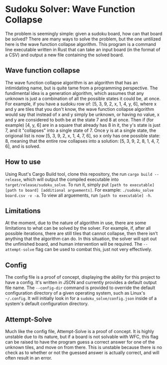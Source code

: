 # Sudoku Solver: Wave Function Collapse
The problem is seemingly simple: given a sudoku board, how can that board be solved? There are 
many ways to solve the problem, but the one untilized here is the wave function collapse algorithm. This program
is a command line executable written in Rust that can take an input board (in the format of a CSV) and output a new file containing the solved board.

## Wave function collapse
The wave function collapse algorithm is an algorithm that has an intimidating name, but is quite tame from a programming perspective.
The fundimental idea is a generation algorithm, which assumes that any unknown is just a combination of all the possible states it could be, at once.
For example, if you have a sudoku row of: [5, 3, 9, 2, x, 1, 4, y, 6], where x and y are tiles that you don't know, the wave function collapse algorithm 
would say that instead of x and y simply be unknown, or having no value, x and y are considered to both be at the state 7 and 8 at once. Then if (for example)
[4, y, 6] are in a square that already has 8 in it, the y's state is just 7, and it "collapses" into a single state of 7. Once y is at a single state, the 
origional list is now [5, 3, 9, 2, x, 1, 4, 7, 6], so x only has one possible state: 8, meaning that the entire row collapses into a solution: 
[5, 3, 9, 2, 8, 1, 4, 7, 6], and is solved.

## How to use
Using Rust's Cargo Build tool, clone this repository, the run `cargo build --release`, which will output the compiled executable into `target/release/sudoku_solve`.
To run it, simply put `[path to executable] [path to board] [additional arguements]`. For example: `./sudoku_solve board.csv -v -a`. To view all arguements, 
run `[path to executable] -h`.

## Limitations
At the moment, due to the nature of algorithm in use, there are some limitations to what can be solved by the solver. For example, if, after all possible iterations,
there are still tiles that cannot collapse, then there isn't anything that the algorithm can do. In this situation, the solver will spit out the unfinished 
board, and human intervention will be required. The `--attempt-solve` flag can be used to combat this, just not very effectively.

## Config
The config file is a proof of concept, displaying the ability for this project to have a config. It's written in JSON and currently provides a default output file name. 
The `--config-dir` command is provided to override the default configuration directory of a given operating system, such as Linux's `~/.config`. It will initially look in
for a `sudoku_solve/config.json` inside of a system's default configuration directory.

## Attempt-Solve
Much like the config file, Attempt-Solve is a proof of concept. It is highly unstable due to its nature, but if a board is not solvable with WFC, 
this flag can be raised to have the program guess a correct answer for one of the unknown tiles, and move on from there. This is unstable because there is no 
check as to whether or not the guessed answer is actually correct, and will often result in an error.
